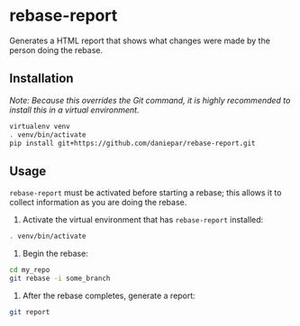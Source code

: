 # rebase-report
Generates a HTML report that shows what changes were made by the person doing the rebase.

## Installation
_Note: Because this overrides the Git command, it is highly recommended to install this in a virtual environment._
```bash
virtualenv venv
. venv/bin/activate
pip install git+https://github.com/daniepar/rebase-report.git
```

## Usage
``rebase-report`` must be activated before starting a rebase; this allows it to collect information as you are doing the rebase.

1. Activate the virtual environment that has ``rebase-report`` installed:

  ```bash
  . venv/bin/activate
  ```
1. Begin the rebase:

  ```bash
  cd my_repo
  git rebase -i some_branch
  ```
1. After the rebase completes, generate a report:

  ```bash
  git report
  ```
